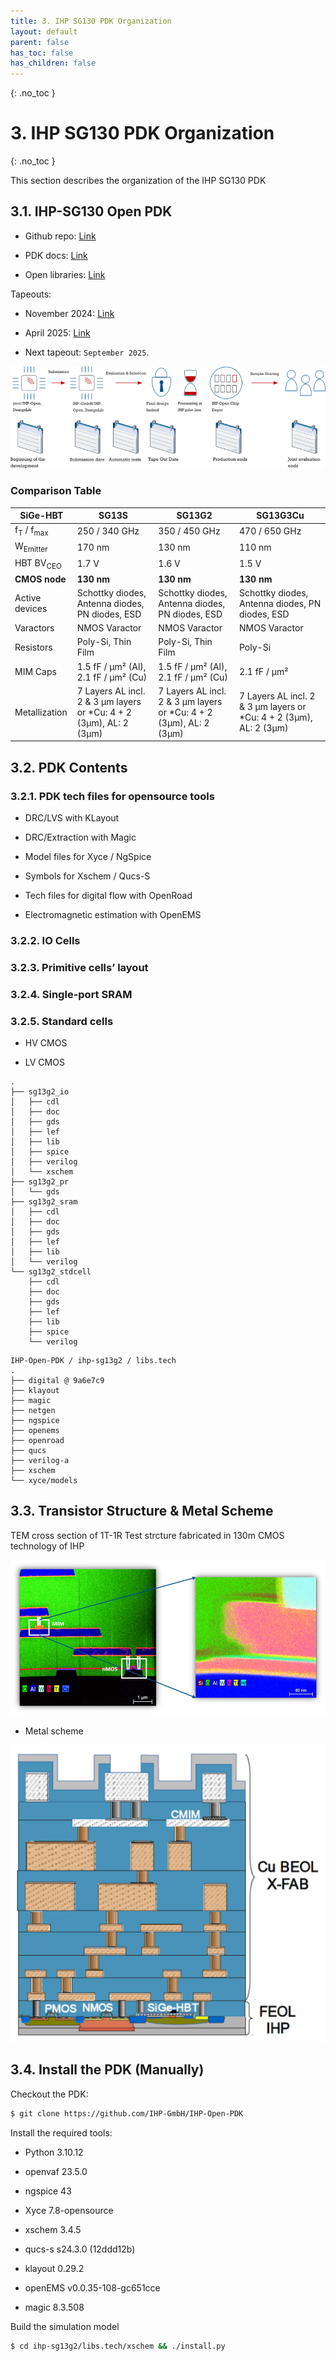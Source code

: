 ```yaml
---
title: 3. IHP SG130 PDK Organization
layout: default
parent: false
has_toc: false
has_children: false
---
```

{: .no_toc }
# 3. IHP SG130 PDK Organization

{: .no_toc }

<!-- <details open markdown="block">
  <summary>
    Table of contents
  </summary>
  {: .text-delta }
- TOC
{:toc}
</details> -->

This section describes the organization of the IHP SG130 PDK


## 3.1. IHP-SG130 Open PDK

- Github repo: [Link](https://github.com/IHP-GmbH/IHP-Open-PDK/)

- PDK docs: [Link](https://ihp-open-pdk-docs.readthedocs.io/en/latest/index.html)

- Open libraries: [Link](https://github.com/IHP-GmbH/IHP-Open-DesignLib)

Tapeouts:

- November 2024: [Link](https://github.com/IHP-GmbH/TO_Apr2025)

- April 2025: [Link](https://github.com/IHP-GmbH/TO_Apr2025)

- Next tapeout: `September 2025`.

![](images/3.1-overview_pdk.png)

### Comparison Table

| **SiGe-HBT**           | SG13S              | SG13G2             | SG13G3Cu           |
|------------------------|--------------------|--------------------|--------------------|
| f<sub>T</sub> / f<sub>max</sub> | 250 / 340 GHz     | 350 / 450 GHz     | 470 / 650 GHz     |
| W<sub>Emitter</sub>    | 170 nm             | 130 nm             | 110 nm             |
| HBT BV<sub>CEO</sub>   | 1.7 V              | 1.6 V              | 1.5 V              |
| **CMOS node**          | **130 nm**         | **130 nm**         | **130 nm**         |
| Active devices         | Schottky diodes, Antenna diodes, PN diodes, ESD | Schottky diodes, Antenna diodes, PN diodes, ESD | Schottky diodes, Antenna diodes, PN diodes, ESD |
| Varactors              | NMOS Varactor      | NMOS Varactor      | NMOS Varactor      |
| Resistors              | Poly-Si, Thin Film | Poly-Si, Thin Film | Poly-Si            |
| MIM Caps               | 1.5 fF / µm² (Al), 2.1 fF / µm² (Cu) | 1.5 fF / µm² (Al), 2.1 fF / µm² (Cu) | 2.1 fF / µm²       |
| Metallization          | 7 Layers AL incl. 2 & 3 µm layers or *Cu: 4 + 2 (3µm), AL: 2 (3µm) | 7 Layers AL incl. 2 & 3 µm layers or *Cu: 4 + 2 (3µm), AL: 2 (3µm) | 7 Layers AL incl. 2 & 3 µm layers or *Cu: 4 + 2 (3µm), AL: 2 (3µm) | *Cu BEOL from X FAB

## 3.2. PDK Contents

### 3.2.1. PDK tech files for opensource tools

- DRC/LVS with KLayout

- DRC/Extraction with Magic

- Model files for Xyce / NgSpice

- Symbols for Xschem / Qucs-S

- Tech files for digital flow with OpenRoad

- Electromagnetic estimation with OpenEMS

### 3.2.2. IO Cells

### 3.2.3. Primitive cells’ layout

### 3.2.4. Single-port SRAM

### 3.2.5. Standard cells

- HV CMOS

- LV CMOS

```
.
├── sg13g2_io
│   ├── cdl
│   ├── doc
│   ├── gds
│   ├── lef
│   ├── lib
│   ├── spice
│   ├── verilog
│   └── xschem
├── sg13g2_pr
│   └── gds
├── sg13g2_sram
│   ├── cdl
│   ├── doc
│   ├── gds
│   ├── lef
│   ├── lib
│   └── verilog
└── sg13g2_stdcell
    ├── cdl
    ├── doc
    ├── gds
    ├── lef
    ├── lib
    ├── spice
    └── verilog
```

```
IHP-Open-PDK / ihp-sg13g2 / libs.tech
.
├── digital @ 9a6e7c9
├── klayout
├── magic
├── netgen
├── ngspice
├── openems
├── openroad
├── qucs
├── verilog-a
├── xschem
└── xyce/models
```

## 3.3. Transistor Structure & Metal Scheme

TEM cross section of 1T-1R Test strcture fabricated in 130m CMOS technology of IHP

![](images/3.2-test_structure.png)

- Metal scheme

![](images/3.3-metal_scheme.png)

## 3.4. Install the PDK (Manually)

Checkout the PDK:

```sh
$ git clone https://github.com/IHP-GmbH/IHP-Open-PDK
```

Install the required tools:

- Python 3.10.12

- openvaf 23.5.0

- ngspice 43

- Xyce 7.8-opensource

- xschem 3.4.5

- qucs-s s24.3.0 (12ddd12b)

- klayout 0.29.2

- openEMS v0.0.35-108-gc651cce

- magic 8.3.508

Build the simulation model 

```sh
$ cd ihp-sg13g2/libs.tech/xschem && ./install.py
```


